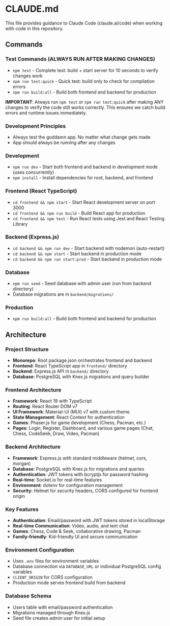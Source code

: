 # CLAUDE.md

This file provides guidance to Claude Code (claude.ai/code) when working with code in this repository.

## Commands

### Test Commands (ALWAYS RUN AFTER MAKING CHANGES)
- `npm test` - Complete test: build + start server for 10 seconds to verify changes work
- `npm run test:quick` - Quick test: build only to check for compilation errors  
- `npm run build:all` - Build both frontend and backend for production

**IMPORTANT**: Always run `npm test` or `npm run test:quick` after making ANY changes to verify the code still works correctly. This ensures we catch build errors and runtime issues immediately.

### Development Principles
- Always test the goddamn app. No matter what change gets made
- App should always be running after any changes

### Development
- `npm run dev` - Start both frontend and backend in development mode (uses concurrently)
- `npm install` - Install dependencies for root, backend, and frontend

### Frontend (React TypeScript)
- `cd frontend && npm start` - Start React development server on port 3000
- `cd frontend && npm run build` - Build React app for production
- `cd frontend && npm test` - Run React tests using Jest and React Testing Library

### Backend (Express.js)
- `cd backend && npm run dev` - Start backend with nodemon (auto-restart)
- `cd backend && npm start` - Start backend in production mode
- `cd backend && npm run start:prod` - Start backend in production mode

### Database
- `npm run seed` - Seed database with admin user (run from backend directory)
- Database migrations are in `backend/migrations/`

### Production
- `npm run build:all` - Build both frontend and backend for production

## Architecture

### Project Structure
- **Monorepo**: Root package.json orchestrates frontend and backend
- **Frontend**: React TypeScript app in `frontend/` directory
- **Backend**: Express.js API in `backend/` directory
- **Database**: PostgreSQL with Knex.js migrations and query builder

### Frontend Architecture
- **Framework**: React 19 with TypeScript
- **Routing**: React Router DOM v7
- **UI Framework**: Material-UI (MUI) v7 with custom theme
- **State Management**: React Context for authentication
- **Games**: Phaser.js for game development (Chess, Pacman, etc.)
- **Pages**: Login, Register, Dashboard, and various game pages (Chat, Chess, CodeSeek, Draw, Video, Pacman)

### Backend Architecture
- **Framework**: Express.js with standard middleware (helmet, cors, morgan)
- **Database**: PostgreSQL with Knex.js for migrations and queries
- **Authentication**: JWT tokens with bcryptjs for password hashing
- **Real-time**: Socket.io for real-time features
- **Environment**: dotenv for configuration management
- **Security**: Helmet for security headers, CORS configured for frontend origin

### Key Features
- **Authentication**: Email/password with JWT tokens stored in localStorage
- **Real-time Communication**: Video, audio, and text chat
- **Games**: Chess, Code & Seek, collaborative drawing, Pacman
- **Family-friendly**: Kid-friendly UI and secure communication

### Environment Configuration
- Uses `.env` files for environment variables
- Database connection via `DATABASE_URL` or individual PostgreSQL config variables
- `CLIENT_ORIGIN` for CORS configuration
- Production mode serves frontend build from backend

### Database Schema
- Users table with email/password authentication
- Migrations managed through Knex.js
- Seed file creates admin user for initial setup